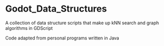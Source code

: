 # Godot_Data_Structures
A collection of data structure scripts that make up kNN search and graph algorithms in GDScript

Code adapted from personal programs written in Java
